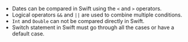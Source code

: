 - Dates can be compared in Swift using the `<` and `>` operators.
- Logical operators `&&` and `||` are used to combine multiple conditions.
- `Int` and `Double` can not be compared directly in Swift.
- Switch statement in Swift must go through all the cases or have a default case.